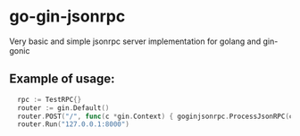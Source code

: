 # go-gin-jsonrpc
Very basic and simple jsonrpc server implementation for golang and gin-gonic

## Example of usage:

```go
  rpc := TestRPC{}
  router := gin.Default()
  router.POST("/", func(c *gin.Context) { goginjsonrpc.ProcessJsonRPC(c, &rpc); })
  router.Run("127.0.0.1:8000")
```
